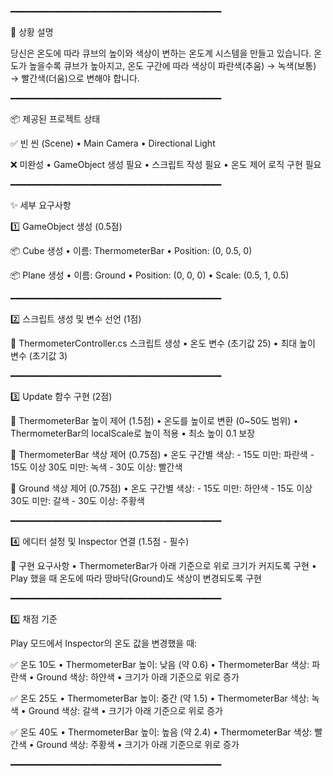━━━━━━━━━━━━━━━━━━━━━━━━━━━━━━━━━━━━━━━━

📖 상황 설명

당신은 온도에 따라 큐브의 높이와 색상이 변하는 온도계 시스템을 만들고 있습니다. 온도가 높을수록 큐브가 높아지고, 온도 구간에 따라 색상이 파란색(추움) → 녹색(보통) → 빨간색(더움)으로 변해야 합니다.

━━━━━━━━━━━━━━━━━━━━━━━━━━━━━━━━━━━━━━━━

📦 제공된 프로젝트 상태

✅ 빈 씬 (Scene)
   • Main Camera
   • Directional Light

❌ 미완성
   • GameObject 생성 필요
   • 스크립트 작성 필요
   • 온도 제어 로직 구현 필요

━━━━━━━━━━━━━━━━━━━━━━━━━━━━━━━━━━━━━━━━

✨ 세부 요구사항

1️⃣ GameObject 생성 (0.5점)

   📦 Cube 생성
      • 이름: ThermometerBar
      • Position: (0, 0.5, 0)

   📦 Plane 생성
      • 이름: Ground
      • Position: (0, 0, 0)
      • Scale: (0.5, 1, 0.5)

━━━━━━━━━━━━━━━━━━━━━━━━━━━━━━━━━━━━━━━━

2️⃣ 스크립트 생성 및 변수 선언 (1점)

   📝 ThermometerController.cs 스크립트 생성
      • 온도 변수 (초기값 25)
      • 최대 높이 변수 (초기값 3)

━━━━━━━━━━━━━━━━━━━━━━━━━━━━━━━━━━━━━━━━

3️⃣ Update 함수 구현 (2점)

   🔧 ThermometerBar 높이 제어 (1.5점)
      • 온도를 높이로 변환 (0~50도 범위)
      • ThermometerBar의 localScale로 높이 적용
      • 최소 높이 0.1 보장

   🎨 ThermometerBar 색상 제어 (0.75점)
      • 온도 구간별 색상:
        - 15도 미만: 파란색
        - 15도 이상 30도 미만: 녹색
        - 30도 이상: 빨간색

   🎨 Ground 색상 제어 (0.75점)
      • 온도 구간별 색상:
        - 15도 미만: 하얀색
        - 15도 이상 30도 미만: 갈색
        - 30도 이상: 주황색

━━━━━━━━━━━━━━━━━━━━━━━━━━━━━━━━━━━━━━━━

4️⃣ 에디터 설정 및 Inspector 연결 (1.5점 - 필수)

   🔗 구현 요구사항
      • ThermometerBar가 아래 기준으로 위로 크기가 커지도록 구현
      • Play 했을 때 온도에 따라 땅바닥(Ground)도 색상이 변경되도록 구현

━━━━━━━━━━━━━━━━━━━━━━━━━━━━━━━━━━━━━━━━

5️⃣ 채점 기준

Play 모드에서 Inspector의 온도 값을 변경했을 때:

   ✅ 온도 10도
      • ThermometerBar 높이: 낮음 (약 0.6)
      • ThermometerBar 색상: 파란색
      • Ground 색상: 하얀색
      • 크기가 아래 기준으로 위로 증가

   ✅ 온도 25도
      • ThermometerBar 높이: 중간 (약 1.5)
      • ThermometerBar 색상: 녹색
      • Ground 색상: 갈색
      • 크기가 아래 기준으로 위로 증가

   ✅ 온도 40도
      • ThermometerBar 높이: 높음 (약 2.4)
      • ThermometerBar 색상: 빨간색
      • Ground 색상: 주황색
      • 크기가 아래 기준으로 위로 증가

━━━━━━━━━━━━━━━━━━━━━━━━━━━━━━━━━━━━━━━━
